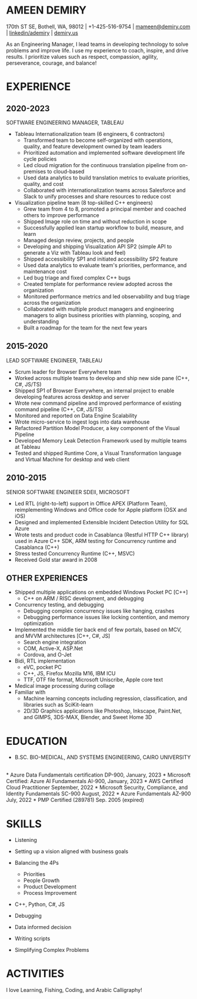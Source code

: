 # AMEEN DEMIRY

170th ST SE, Bothell, WA, 98012 | +1-425-516-9754 | mameen@demiry.com | [linkedin/ademiry](https://www.linkedin.com/in/ademiry/) | [demiry.us](http://demiry.us)

As an Engineering Manager, I lead teams in developing technology to solve problems and improve life. I use my experience to coach, inspire, and drive results. I prioritize values such as respect, compassion, agility, perseverance, courage, and balance!

# EXPERIENCE
## 2020-2023
SOFTWARE ENGINEERING MANAGER, TABLEAU
* Tableau Internationalization team (6 engineers, 6 contractors)
    * Transformed team to become self-organized with operations, quality, and feature development owned by team leaders
    * Prioritized automation and implemented software development life cycle policies
    * Led cloud migration for the continuous translation pipeline from on-premises to cloud-based
    * Used data analytics to build translation metrics to evaluate priorities, quality, and cost
    * Collaborated with internationalization teams across Salesforce and Slack to unify processes and share resources to reduce cost
* Visualization pipeline team (8 top-skilled C++ engineers)
    * Grew team from 4 to 8, promoted a principal member and coached others to improve performance
    * Shipped Image role on time and without reduction in scope
    * Successfully applied lean startup workflow to build, measure, and learn
    * Managed design review, projects, and people
    * Developing and shipping Visualization API SP2 (simple API to generate a Viz with Tableau look and feel)
    * Shipped accessibility SP1 and initiated accessibility SP2 feature
    * Used data analytics to evaluate team's priorities, performance, and maintenance cost
    * Led bug triage and fixed complex C++ bugs
    * Created template for performance review adopted across the organization
    * Monitored performance metrics and led observability and bug triage across the organization
    * Collaborated with multiple product managers and engineering managers to align business priorities with planning, scoping, and understanding
    * Built a roadmap for the team for the next few years
 
## 2015-2020
LEAD SOFTWARE ENGINEER, TABLEAU
* Scrum leader for Browser Everywhere team
* Worked across multiple teams to develop and ship new side pane (C++, C#, JS/TS)
* Shipped SP1 of Browser Everywhere, an internal project to enable developing features across desktop and server
* Wrote new command pipeline and improved performance of existing command pipeline (C++, C#, JS/TS)
* Monitored and reported on Data Engine Scalability
* Wrote micro-service to ingest logs into data warehouse
* Refactored Partition Model Producer, a key component of the Visual Pipeline
* Developed Memory Leak Detection Framework used by multiple teams at Tableau
* Tested and shipped Runtime Core, a Visual Transformation language and Virtual Machine for desktop and web client

## 2010-2015
SENIOR SOFTWARE ENGINEER SDEII, MICROSOFT
* Led RTL (right-to-left) support in Office APEX (Platform Team), reimplementing Windows and Office code for Apple platform (OSX and iOS)
* Designed and implemented Extensible Incident Detection Utility for SQL Azure
* Wrote tests and product code in Casablanca (Restful HTTP C++ library) used in Azure C++ SDK, ARM testing for Concurrency runtime and Casablanca (C++)
* Stress tested Concurrency Runtime (C++, MSVC)
* Received Gold star award in 2008
## OTHER EXPERIENCES
* Shipped multiple applications on embedded Windows Pocket PC [C++]
    * C++ on ARM / RISC development, and debugging
* Concurrency testing, and debugging
    * Debugging complex concurrency issues like hanging, crashes
    * Debugging performance issues like locking contention, and memory optimization
* Implemented the middle tier back end of few portals, based on MCV, and MVVM architectures [C++, C#, JS]
    * Search engine integration
    * COM, Active-X, ASP.Net
    * Cordova, and O-Jet
* Bidi, RTL implementation
    * eVC, pocket PC
    * C++, JS, Firefox Mozilla M16, IBM ICU
    * TTF, OTF file format, Microsoft Uniscribe, Apple core text
* Medical image processing during collage
* Familiar with
    * Machine learning concepts including regression, classification, and libraries such as SciKit-learn
    * 2D/3D Graphics applications like Photoshop, Inkscape, Paint.Net, and GIMPS, 3DS-MAX, Blender, and Sweet Home 3D


# EDUCATION
* B.SC. BIO-MEDICAL, AND SYSTEMS ENGINEERING, CAIRO UNIVERSITY
<br/>
* Azure Data Fundamentals certification DP-900, January, 2023
* Microsoft Certified: Azure AI Fundamentals AI-900, January, 2023
* AWS Certified Cloud Practitioner September, 2022
* Microsoft Security, Compliance, and Identity Fundamentals SC-900 August, 2022
* Azure Fundamentals AZ-900 July, 2022
* PMP Certified (289781) Sep. 2005 (expired)

# SKILLS
* Listening
* Setting up a vision aligned with business goals
* Balancing the 4Ps
  * Priorities
  * People Growth
  * Product Development
  * Process Improvement

* C++, Python, C#, JS
* Debugging
* Data informed decision
* Writing scripts
* Simplifying Complex Problems

# ACTIVITIES
I love Learning, Fishing, Coding, and Arabic Calligraphy!


